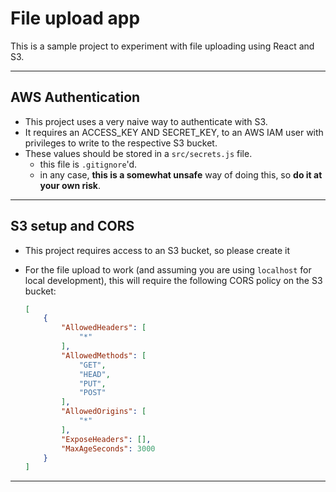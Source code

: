 # File upload app

This is a sample project to experiment with file uploading using React and S3.

---

## AWS Authentication

* This project uses a very naive way to authenticate with S3.
* It requires an ACCESS_KEY AND SECRET_KEY, to an AWS IAM user with privileges to write to the respective S3 bucket.
* These values should be stored in a `src/secrets.js` file. 
  * this file is `.gitignore`'d.
  * in any case, **this is a somewhat unsafe** way of doing this, so **do it at your own risk**. 
  
--- 

## S3 setup and CORS

* This project requires access to an S3 bucket, so please create it 

* For the file upload to work (and assuming you are using `localhost` for local development), this will require the following CORS policy on the S3 bucket:
    ```json
    [
        {
            "AllowedHeaders": [
                "*"
            ],
            "AllowedMethods": [
                "GET",
                "HEAD",
                "PUT",
                "POST"
            ],
            "AllowedOrigins": [
                "*"
            ],
            "ExposeHeaders": [],
            "MaxAgeSeconds": 3000
        }
    ]
    ```

---
